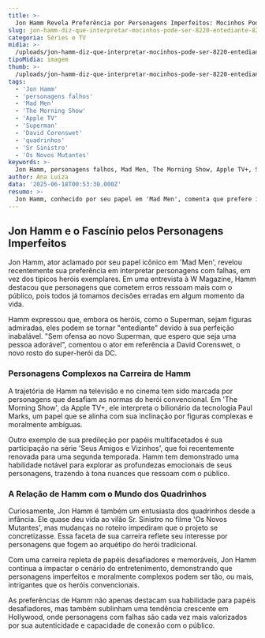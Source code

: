```yaml
---
title: >-
  Jon Hamm Revela Preferência por Personagens Imperfeitos: Mocinhos Podem Ser Monótonos
slug: jon-hamm-diz-que-interpretar-mocinhos-pode-ser-8220-entediante-8221
categoria: Séries e TV
midia: >-
  /uploads/jon-hamm-diz-que-interpretar-mocinhos-pode-ser-8220-entediante-8221-thumb.jpg
tipoMidia: imagem
thumb: >-
  /uploads/jon-hamm-diz-que-interpretar-mocinhos-pode-ser-8220-entediante-8221-thumb.jpg
tags:
  - 'Jon Hamm'
  - 'personagens falhos'
  - 'Mad Men'
  - 'The Morning Show'
  - 'Apple TV'
  - 'Superman'
  - 'David Corenswet'
  - 'quadrinhos'
  - 'Sr Sinistro'
  - 'Os Novos Mutantes'
keywords: >-
  Jon Hamm, personagens falhos, Mad Men, The Morning Show, Apple TV+, Superman, David Corenswet, quadrinhos, Sr. Sinistro, Os Novos Mutantes
author: Ana Luiza
data: '2025-06-18T00:53:30.000Z'
resumo: >-
  Jon Hamm, conhecido por seu papel em 'Mad Men', comenta que prefere interpretar personagens falhos em vez de heróis tradicionais, citando a identificabilidade como fator chave.
---
```


## Jon Hamm e o Fascínio pelos Personagens Imperfeitos

Jon Hamm, ator aclamado por seu papel icônico em 'Mad Men', revelou recentemente sua preferência em interpretar personagens com falhas, em vez dos típicos heróis exemplares. Em uma entrevista à W Magazine, Hamm destacou que personagens que cometem erros ressoam mais com o público, pois todos já tomamos decisões erradas em algum momento da vida.

Hamm expressou que, embora os heróis, como o Superman, sejam figuras admiradas, eles podem se tornar "entediante" devido à sua perfeição inabalável. "Sem ofensa ao novo Superman, que espero que seja uma pessoa adorável", comentou o ator em referência a David Corenswet, o novo rosto do super-herói da DC.

### Personagens Complexos na Carreira de Hamm

A trajetória de Hamm na televisão e no cinema tem sido marcada por personagens que desafiam as normas do herói convencional. Em 'The Morning Show', da Apple TV+, ele interpreta o bilionário da tecnologia Paul Marks, um papel que se alinha com sua inclinação por figuras complexas e moralmente ambíguas.

Outro exemplo de sua predileção por papéis multifacetados é sua participação na série 'Seus Amigos e Vizinhos', que foi recentemente renovada para uma segunda temporada. Hamm tem demonstrado uma habilidade notável para explorar as profundezas emocionais de seus personagens, trazendo à tona nuances que ressoam com o público.

### A Relação de Hamm com o Mundo dos Quadrinhos

Curiosamente, Jon Hamm é também um entusiasta dos quadrinhos desde a infância. Ele quase deu vida ao vilão Sr. Sinistro no filme 'Os Novos Mutantes', mas mudanças no roteiro impediram que o projeto se concretizasse. Essa faceta de sua carreira reflete seu interesse por personagens que fogem ao arquétipo do herói tradicional.

Com uma carreira repleta de papéis desafiadores e memoráveis, Jon Hamm continua a impactar o cenário do entretenimento, demonstrando que personagens imperfeitos e moralmente complexos podem ser tão, ou mais, intrigantes que os heróis convencionais.

As preferências de Hamm não apenas destacam sua habilidade para papéis desafiadores, mas também sublinham uma tendência crescente em Hollywood, onde personagens com falhas são cada vez mais valorizados por sua autenticidade e capacidade de conexão com o público.